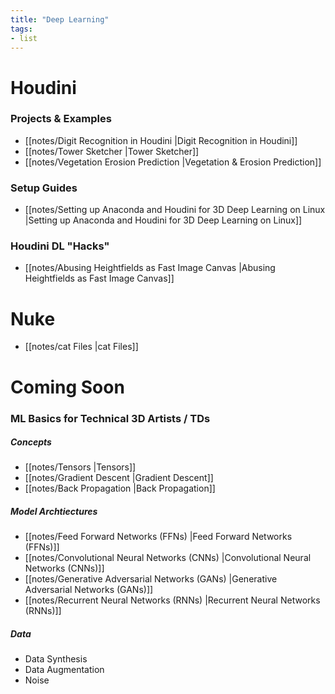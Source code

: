 ```yaml
---
title: "Deep Learning"
tags:
- list
---
```


# Houdini

### Projects & Examples
- [[notes/Digit Recognition in Houdini |Digit Recognition in Houdini]]
- [[notes/Tower Sketcher |Tower Sketcher]]
- [[notes/Vegetation Erosion Prediction |Vegetation & Erosion Prediction]]

### Setup Guides
-  [[notes/Setting up Anaconda and Houdini for 3D Deep Learning on Linux |Setting up Anaconda and Houdini for 3D Deep Learning on Linux]]

### Houdini DL "Hacks"
- [[notes/Abusing Heightfields as Fast Image Canvas |Abusing Heightfields as Fast Image Canvas]]


# Nuke
- [[notes/cat Files |cat Files]]


# Coming Soon

### ML Basics for Technical 3D Artists / TDs
##### Concepts
- [[notes/Tensors |Tensors]]
- [[notes/Gradient Descent |Gradient Descent]]
- [[notes/Back Propagation |Back Propagation]]

##### Model Archtiectures
- [[notes/Feed Forward Networks (FFNs) |Feed Forward Networks (FFNs)]]
- [[notes/Convolutional Neural Networks (CNNs) |Convolutional Neural Networks (CNNs)]]
- [[notes/Generative Adversarial Networks (GANs) |Generative Adversarial Networks (GANs)]]
- [[notes/Recurrent Neural Networks (RNNs) |Recurrent Neural Networks (RNNs)]]

##### Data
- Data Synthesis
- Data Augmentation
- Noise
